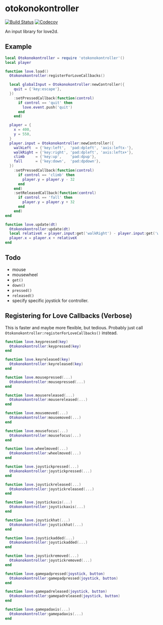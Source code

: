 otokonokontroller
=================

[![Build Status](https://travis-ci.org/oniietzschan/otokonokontroller.svg?branch=master)](https://travis-ci.org/oniietzschan/otokonokontroller)
[![Codecov](https://codecov.io/gh/oniietzschan/otokonokontroller/branch/master/graph/badge.svg)](https://codecov.io/gh/oniietzschan/otokonokontroller)

An input library for love2d.

Example
-------

```lua
local Otokonokontroller = require 'otokonokontroller'()
local player

function love.load()
  Otokonokontroller:registerForLoveCallbacks()

  local globalInput = Otokonokontroller:newController({
    quit = {'key:escape'},
  })
    :setPressedCallback(function(control)
      if control == 'quit' then
        love.event.push('quit')
      end
    end)

  player = {
    x = 400,
    y = 550,
  }
  player.input = Otokonokontroller:newController({
    walkLeft  = {'key:left',  'pad:dpleft', 'axis:leftx-'},
    walkRight = {'key:right', 'pad:dpleft', 'axis:leftx+'},
    climb     = {'key:up',    'pad:dpup'},
    fall      = {'key:down',  'pad:dpdown'},
  })
    :setPressedCallback(function(control)
      if control == 'climb' then
        player.y = player.y - 32
      end
    end)
    :setReleasedCallback(function(control)
      if control == 'fall' then
        player.y = player.y + 32
      end
    end)
end

function love.update(dt)
  Otokonokontroller:update(dt)
  local relativeX = player.input:get('walkRight') - player.input:get('walkLeft')
  player.x = player.x + relativeX
end
```

Todo
----

* mouse
* mousewheel
* `get()`
* `down()`
* `pressed()`
* `released()`
* specify specific joystick for controller.

Registering for Love Callbacks (Verbose)
----------------------------------------

This is faster and maybe more flexible, but tedious. Probably just call `Otokonokontroller:registerForLoveCallbacks()` instead.

```lua
function love.keypressed(key)
  Otokonokontroller:keypressed(key)
end

function love.keyreleased(key)
  Otokonokontroller:keyreleased(key)
end

function love.mousepressed(...)
  Otokonokontroller:mousepressed(...)
end

function love.mousereleased(...)
  Otokonokontroller:mousereleased(...)
end

function love.mousemoved(...)
  Otokonokontroller:mousemoved(...)
end

function love.mousefocus(...)
  Otokonokontroller:mousefocus(...)
end

function love.wheelmoved(...)
  Otokonokontroller:wheelmoved(...)
end

function love.joystickpressed(...)
  Otokonokontroller:joystickpressed(...)
end

function love.joystickreleased(...)
  Otokonokontroller:joystickreleased(...)
end

function love.joystickaxis(...)
  Otokonokontroller:joystickaxis(...)
end

function love.joystickhat(...)
  Otokonokontroller:joystickhat(...)
end

function love.joystickadded(...)
  Otokonokontroller:joystickadded(...)
end

function love.joystickremoved(...)
  Otokonokontroller:joystickremoved(...)
end

function love.gamepadpressed(joystick, button)
  Otokonokontroller:gamepadpressed(joystick, button)
end

function love.gamepadreleased(joystick, button)
  Otokonokontroller:gamepadreleased(joystick, button)
end

function love.gamepadaxis(...)
  Otokonokontroller:gamepadaxis(...)
end
```
